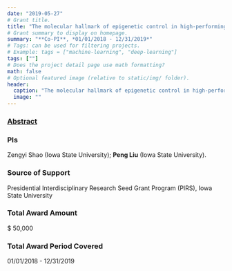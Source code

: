 ```yaml
---
date: "2019-05-27"
# Grant title.
title: "The molecular hallmark of epigenetic control in high-performing yeast"
# Grant summary to display on homepage.
summary: "**Co-PI**, *01/01/2018 - 12/31/2019*"
# Tags: can be used for filtering projects.
# Example: tags = ["machine-learning", "deep-learning"]
tags: [""]
# Does the project detail page use math formatting?
math: false
# Optional featured image (relative to static/img/ folder).
header:
  caption: "The molecular hallmark of epigenetic control in high-performing yeast"
  image: ""
---
```


### [Abstract](https://www.vpresearch.iastate.edu/news/iowa-state-announces-recipients-fall-2017-pirs-research-seed-grants/)

### PIs
Zengyi Shao (Iowa State University); **Peng Liu** (Iowa State University).


### Source of Support
Presidential Interdisciplinary Research Seed Grant Program (PIRS), Iowa State University

### Total Award Amount
$ 50,000

### Total Award Period Covered
01/01/2018 - 12/31/2019 

